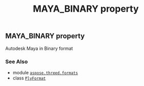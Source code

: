 ﻿---
title: MAYA_BINARY property
second_title: Aspose.3D for Python via .NET API References
description: 
type: docs
weight: 360
url: /python-net/aspose.threed.formats/plyformat/maya_binary/
is_root: false
---

## MAYA_BINARY property


Autodesk Maya in Binary format

### See Also
* module [`aspose.threed.formats`](../../)
* class [`PlyFormat`](/3d/python-net/aspose.threed.formats/plyformat)

